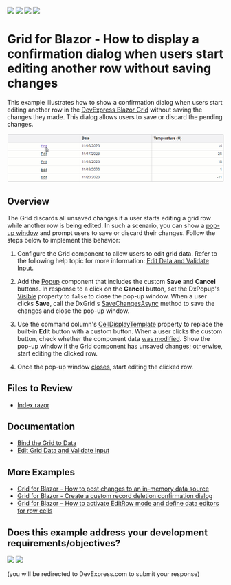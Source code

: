 <!-- default badges list -->
![](https://img.shields.io/endpoint?url=https://codecentral.devexpress.com/api/v1/VersionRange/576256387/24.2.1%2B)
[![](https://img.shields.io/badge/Open_in_DevExpress_Support_Center-FF7200?style=flat-square&logo=DevExpress&logoColor=white)](https://supportcenter.devexpress.com/ticket/details/T1132900)
[![](https://img.shields.io/badge/📖_How_to_use_DevExpress_Examples-e9f6fc?style=flat-square)](https://docs.devexpress.com/GeneralInformation/403183)
[![](https://img.shields.io/badge/💬_Leave_Feedback-feecdd?style=flat-square)](#does-this-example-address-your-development-requirementsobjectives)
<!-- default badges end -->
# Grid for Blazor - How to display a confirmation dialog when users start editing another row without saving changes

This example illustrates how to show a confirmation dialog when users start editing another row in the [DevExpress Blazor Grid](https://docs.devexpress.com/Blazor/403143/grid) without saving the changes they made. This dialog allows users to save or discard the pending changes.

![Confirmation Dialog](blazor-grid-modification-confirmation-dialog.gif)

## Overview

The Grid discards all unsaved changes if a user starts editing a grid row while another row is being edited. In such a scenario, you can show a [pop-up window](https://docs.devexpress.com/Blazor/DevExpress.Blazor.DxPopup) and prompt users to save or discard their changes. Follow the steps below to implement this behavior:

1. Configure the Grid component to allow users to edit grid data. Refer to the following help topic for more information: [Edit Data and Validate Input](https://docs.devexpress.com/Blazor/403454/grid/edit-data-and-validate-input).

2. Add the [Popup](https://docs.devexpress.com/Blazor/DevExpress.Blazor.DxPopup) component that includes the custom **Save** and **Cancel** buttons. In response to a click on the **Cancel** button, set the DxPopup's [Visible](https://docs.devexpress.com/Blazor/DevExpress.Blazor.DxPopupBase.Visible) property to `false` to close the pop-up window. When a user clicks **Save**, call the DxGrid's [SaveChangesAsync](https://docs.devexpress.com/Blazor/DevExpress.Blazor.DxGrid.SaveChangesAsync) method to save the changes and close the pop-up window.

3. Use the command column's [CellDisplayTemplate](https://docs.devexpress.com/Blazor/DevExpress.Blazor.DxGridCommandColumn.CellDisplayTemplate) property to replace the built-in **Edit** button with a custom button. When a user clicks the custom button, check whether the component data [was modified](https://learn.microsoft.com/en-us/dotnet/api/microsoft.aspnetcore.components.forms.editcontext.ismodified?view=aspnetcore-7.0). Show the pop-up window if the Grid component has unsaved changes; otherwise, start editing the clicked row.  
 
4. Once the pop-up window [closes](https://docs.devexpress.com/Blazor/DevExpress.Blazor.DxPopupBase.Closed), start editing the clicked row.

## Files to Review

- [Index.razor](./CS/ShowConfirmationDialog/Pages/Index.razor)

## Documentation

- [Bind the Grid to Data](https://docs.devexpress.com/Blazor/403737/grid/bind-to-data)
- [Edit Grid Data and Validate Input](https://docs.devexpress.com/Blazor/403454/grid/edit-data-and-validate-input)

## More Examples

- [Grid for Blazor - How to post changes to an in-memory data source](https://github.com/DevExpress-Examples/blazor-dxgrid-post-changes-to-data-source)
- [Grid for Blazor - Create a custom record deletion confirmation dialog](https://github.com/DevExpress-Examples/blazor-dxgrid-show-custom-confirmation-dialog)
- [Grid for Blazor – How to activate EditRow mode and define data editors for row cells](https://github.com/DevExpress-Examples/blazor-grid-row-editing)
<!-- feedback -->
## Does this example address your development requirements/objectives?

[<img src="https://www.devexpress.com/support/examples/i/yes-button.svg"/>](https://www.devexpress.com/support/examples/survey.xml?utm_source=github&utm_campaign=blazor-dxgrid-detect-row-editing-cancellation&~~~was_helpful=yes) [<img src="https://www.devexpress.com/support/examples/i/no-button.svg"/>](https://www.devexpress.com/support/examples/survey.xml?utm_source=github&utm_campaign=blazor-dxgrid-detect-row-editing-cancellation&~~~was_helpful=no)

(you will be redirected to DevExpress.com to submit your response)
<!-- feedback end -->

